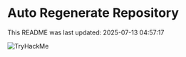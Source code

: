 # Auto Regenerate Repository

This README was last updated: 2025-07-13 04:57:17

 ![TryHackMe](https://tryhackme.com/badge/533634)